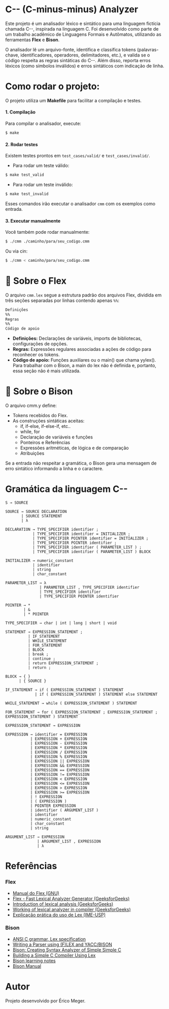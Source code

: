 # C-- (C-minus-minus) Analyzer

Este projeto é um analisador léxico e sintático para uma linguagem fictícia chamada C--, inspirada na linguagem C. Foi desenvolvido como parte de um trabalho acadêmico de Linguagens Formais e Autômatos, utilizando as ferramentas **Flex** e **Bison**.
<p>O analisador lê um arquivo-fonte, identifica e classifica tokens (palavras-chave, identificadores, operadores, delimitadores, etc.), e valida se o código respeita as regras sintáticas do C--. Além disso, reporta erros léxicos (como símbolos inválidos) e erros sintáticos com indicação de linha.</p>

# Como rodar o projeto:

O projeto utiliza um **Makefile** para facilitar a compilação e testes.

#### 1. Compilação

Para compilar o analisador, execute:

```sh
$ make
```

#### 2. Rodar testes

Existem testes prontos em `test_cases/valid/` e `test_cases/invalid/`.

- Para rodar um teste válido:

```sh
$ make test_valid
```

- Para rodar um teste inválido:

```sh
$ make test_invalid
```

Esses comandos irão executar o analisador `cmm` com os exemplos como entrada.

#### 3. Executar manualmente

Você também pode rodar manualmente:

```sh
$ ./cmm ./caminho/para/seu_codigo.cmm
```

Ou via cin:

```sh
$ ./cmm < caminho/para/seu_codigo.cmm
```

# 📜 Sobre o Flex

O arquivo `cmm.lex` segue a estrutura padrão dos arquivos Flex, dividida em três seções separadas por linhas contendo apenas `%%`:

```bash
Definições
%%
Regras
%%
Código de apoio
```

- **Definições:** Declarações de variáveis, imports de bibliotecas, configurações de opções.
- **Regras:** Expressões regulares associadas a ações de código para reconhecer os tokens.
- **Código de apoio:** Funções auxiliares ou o main() que chama yylex(). Para trabalhar com o Bison, a main do lex não é definida e, portanto, essa seção não é mais utilizada.

# 🎯 Sobre o Bison

O arquivo cmm.y define:

- Tokens recebidos do Flex.
- As construções sintáticas aceitas:
  - if, if-else, if-else-if, etc..
  - while, for
  - Declaração de variáveis e funções
  - Ponteiros e Referências
  - Expressões aritméticas, de lógica e de comparação
  - Atribuições
  
Se a entrada não respeitar a gramática, o Bison gera uma mensagem de erro sintático informando a linha e o caractere.

# Gramática da linguagem C--

```
S → SOURCE

SOURCE → SOURCE DECLARATION 
       | SOURCE STATEMENT 
       | λ

DECLARATION → TYPE_SPECIFIER identifier ;
            | TYPE_SPECIFIER identifier = INITIALIZER ;
            | TYPE_SPECIFIER POINTER identifier = INITIALIZER ;
            | TYPE_SPECIFIER POINTER identifier ;
            | TYPE_SPECIFIER identifier ( PARAMETER_LIST ) ;
            | TYPE_SPECIFIER identifier ( PARAMETER_LIST ) BLOCK

INITIALIZER → numeric_constant
            | identifier
            | string
            | char_constant

PARAMETER_LIST → λ
               | PARAMETER_LIST , TYPE_SPECIFIER identifier
               | TYPE_SPECIFIER identifier
               | TYPE_SPECIFIER POINTER identifier

POINTER → *
        | &
        | * POINTER

TYPE_SPECIFIER → char | int | long | short | void

STATEMENT → EXPRESSION_STATEMENT ;
          | IF_STATEMENT
          | WHILE_STATEMENT
          | FOR_STATEMENT
          | BLOCK
          | break ;
          | continue ;
          | return EXPRESSION_STATEMENT ;
          | return ;

BLOCK → { }
      | { SOURCE }

IF_STATEMENT → if ( EXPRESSION_STATEMENT ) STATEMENT
             | if ( EXPRESSION_STATEMENT ) STATEMENT else STATEMENT

WHILE_STATEMENT → while ( EXPRESSION_STATEMENT ) STATEMENT

FOR_STATEMENT → for ( EXPRESSION_STATEMENT ; EXPRESSION_STATEMENT ; EXPRESSION_STATEMENT ) STATEMENT

EXPRESSION_STATEMENT → EXPRESSION

EXPRESSION → identifier = EXPRESSION
           | EXPRESSION + EXPRESSION
           | EXPRESSION - EXPRESSION
           | EXPRESSION * EXPRESSION
           | EXPRESSION / EXPRESSION
           | EXPRESSION % EXPRESSION
           | EXPRESSION || EXPRESSION
           | EXPRESSION && EXPRESSION
           | EXPRESSION == EXPRESSION
           | EXPRESSION != EXPRESSION
           | EXPRESSION < EXPRESSION
           | EXPRESSION <= EXPRESSION
           | EXPRESSION > EXPRESSION
           | EXPRESSION >= EXPRESSION
           | ! EXPRESSION
           | ( EXPRESSION )
           | POINTER EXPRESSION
           | identifier ( ARGUMENT_LIST )
           | identifier
           | numeric_constant
           | char_constant
           | string

ARGUMENT_LIST → EXPRESSION
              | ARGUMENT_LIST , EXPRESSION
              | λ
```

# Referências

### Flex
- [Manual do Flex (GNU)](https://ftp.gnu.org/old-gnu/Manuals/flex-2.5.4/html_mono/flex.html#SEC5)
- [Flex - Fast Lexical Analyzer Generator (GeeksforGeeks)](https://www.geeksforgeeks.org/flex-fast-lexical-analyzer-generator/)
- [Introduction of lexical analysis (GeeksforGeeks)](https://www.geeksforgeeks.org/introduction-of-lexical-analysis/)
- [Working of lexical analyzer in compiler (GeeksforGeeks)](https://www.geeksforgeeks.org/working-of-lexical-analyzer-in-compiler/)
- [Explicação prática do uso de Lex (IME-USP)](https://www.ime.usp.br/~kon/MAC211/2002/lista/msg00071.html)


### Bison
- [ANSI C grammar, Lex specification](https://www.quut.com/c/ANSI-C-grammar-l.html)
- [Writing a Parser using (F)LEX and YACC/BISON](https://sayef.tech/post/writing-a-parser-using-flex-and-yaccbison/)
- [Bison: Creating Syntax Analyzer of Simple Simple C](https://www.youtube.com/watch?v=avXZE-Kgc-U)
- [Building a Simple C Compiler Using Lex](https://medium.com/@princedonda4489/building-a-simple-c-compiler-using-lex-96869fbb1e39)
- [Bison learning notes](https://github.com/ifding/flex-bison/blob/master/bison-learning-notes.md)
- [Bison Manual](https://www.gnu.org/software/bison/manual/html_node/Recursion.html)

# Autor

Projeto desenvolvido por Érico Meger.
